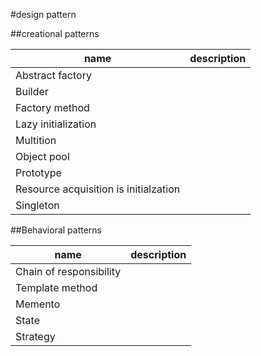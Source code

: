 #design pattern

##creational patterns

|name|description|
|----|----|
|Abstract factory||
|Builder||
|Factory method||
|Lazy initialization||
|Multition||
|Object pool||
|Prototype||
|Resource acquisition is initialzation||
|Singleton||


##Behavioral patterns

|name|description|
|----|----|
|Chain of responsibility||
|Template method||
|Memento||
|State||
|Strategy||
